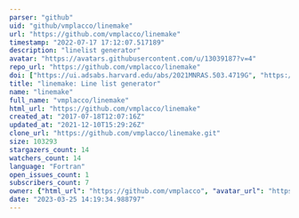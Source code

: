 ```yaml
---
parser: "github"
uid: "github/vmplacco/linemake"
url: "https://github.com/vmplacco/linemake"
timestamp: "2022-07-17 17:12:07.517189"
description: "linelist generator"
avatar: "https://avatars.githubusercontent.com/u/13039187?v=4"
repo_url: "https://github.com/vmplacco/linemake"
doi: ["https://ui.adsabs.harvard.edu/abs/2021MNRAS.503.4719G", "https://ui.adsabs.harvard.edu/abs/2021RNAAS...5...92P", "https://ui.adsabs.harvard.edu/abs/2021ascl.soft04027P/abstract"]
title: "linemake: Line list generator"
name: "linemake"
full_name: "vmplacco/linemake"
html_url: "https://github.com/vmplacco/linemake"
created_at: "2017-07-18T12:07:16Z"
updated_at: "2021-12-10T15:29:26Z"
clone_url: "https://github.com/vmplacco/linemake.git"
size: 103293
stargazers_count: 14
watchers_count: 14
language: "Fortran"
open_issues_count: 1
subscribers_count: 7
owner: {"html_url": "https://github.com/vmplacco", "avatar_url": "https://avatars.githubusercontent.com/u/13039187?v=4", "login": "vmplacco", "type": "User"}
date: "2023-03-25 14:19:34.988797"
---
```

